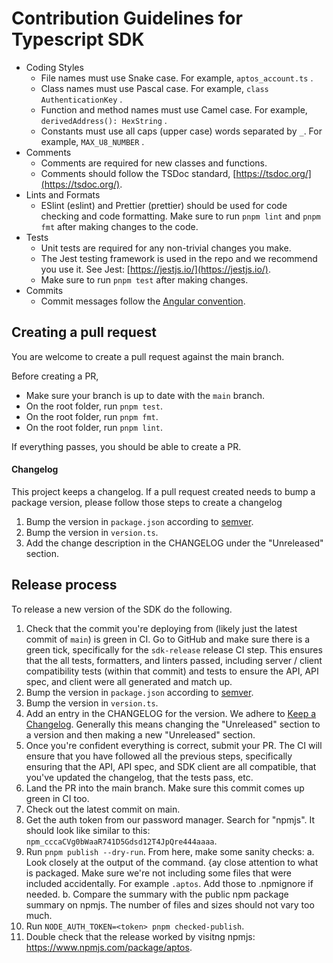 # Contribution Guidelines for Typescript SDK

- Coding Styles
  - File names must use Snake case. For example, `aptos_account.ts` .
  - Class names must use Pascal case. For example, `class AuthenticationKey` .
  - Function and method names must use Camel case. For example, `derivedAddress(): HexString` .
  - Constants must use all caps (upper case) words separated by `_`. For example, `MAX_U8_NUMBER` .
- Comments
  - Comments are required for new classes and functions.
  - Comments should follow the TSDoc standard, [https://tsdoc.org/](https://tsdoc.org/).
- Lints and Formats
  - ESlint (eslint) and Prettier (prettier) should be used for code checking and code formatting. Make sure to run `pnpm lint` and `pnpm fmt` after making changes to the code.
- Tests
  - Unit tests are required for any non-trivial changes you make.
  - The Jest testing framework is used in the repo and we recommend you use it. See Jest: [https://jestjs.io/](https://jestjs.io/).
  - Make sure to run `pnpm test` after making changes.
- Commits
  - Commit messages follow the [Angular convention](https://www.conventionalcommits.org/en/v1.0.0-beta.4/#summary).

## Creating a pull request

You are welcome to create a pull request against the main branch.

Before creating a PR,

- Make sure your branch is up to date with the `main` branch.
- On the root folder, run `pnpm test`.
- On the root folder, run `pnpm fmt`.
- On the root folder, run `pnpm lint`.

If everything passes, you should be able to create a PR.

#### Changelog

This project keeps a changelog. If a pull request created needs to bump a package version, please follow those steps to create a changelog

1. Bump the version in `package.json` according to [semver](https://semver.org/).
2. Bump the version in `version.ts`.
3. Add the change description in the CHANGELOG under the "Unreleased" section.

## Release process

To release a new version of the SDK do the following.

1. Check that the commit you're deploying from (likely just the latest commit of `main`) is green in CI. Go to GitHub and make sure there is a green tick, specifically for the `sdk-release` release CI step. This ensures that the all tests, formatters, and linters passed, including server / client compatibility tests (within that commit) and tests to ensure the API, API spec, and client were all generated and match up.
2. Bump the version in `package.json` according to [semver](https://semver.org/).
3. Bump the version in `version.ts`.
4. Add an entry in the CHANGELOG for the version. We adhere to [Keep a Changelog](https://keepachangelog.com/en/1.0.0/). Generally this means changing the "Unreleased" section to a version and then making a new "Unreleased" section.
5. Once you're confident everything is correct, submit your PR. The CI will ensure that you have followed all the previous steps, specifically ensuring that the API, API spec, and SDK client are all compatible, that you've updated the changelog, that the tests pass, etc.
6. Land the PR into the main branch. Make sure this commit comes up green in CI too.
7. Check out the latest commit on main.
8. Get the auth token from our password manager. Search for "npmjs". It should look like similar to this: `npm_cccaCVg0bWaaR741D5Gdsd12T4JpQre444aaaa`.
9. Run `pnpm publish --dry-run`. From here, make some sanity checks:
   a. Look closely at the output of the command. {ay close attention to what is packaged. Make sure we're not including some files that were included accidentally. For example `.aptos`. Add those to .npmignore if needed.
   b. Compare the summary with the public npm package summary on npmjs. The number of files and sizes should not vary too much.
10. Run `NODE_AUTH_TOKEN=<token> pnpm checked-publish`.
11. Double check that the release worked by visitng npmjs: https://www.npmjs.com/package/aptos.
